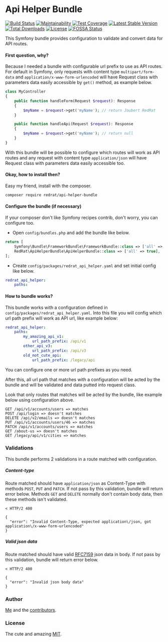 # Api Helper Bundle

[![Build Status](https://travis-ci.org/joubertredrat/ApiHelperBundle.svg?branch=master)](https://travis-ci.org/joubertredrat/ApiHelperBundle)
[![Maintainability](https://api.codeclimate.com/v1/badges/b45a7ebaf29e793ea918/maintainability)](https://codeclimate.com/github/joubertredrat/ApiHelperBundle/maintainability)
[![Test Coverage](https://api.codeclimate.com/v1/badges/b45a7ebaf29e793ea918/test_coverage)](https://codeclimate.com/github/joubertredrat/ApiHelperBundle/test_coverage)
[![Latest Stable Version](https://poser.pugx.org/redrat/api-helper-bundle/v)](https://packagist.org/packages/redrat/api-helper-bundle)
[![Total Downloads](https://poser.pugx.org/redrat/api-helper-bundle/downloads)](https://packagist.org/packages/redrat/api-helper-bundle/stats)
[![License](https://poser.pugx.org/redrat/api-helper-bundle/license)](https://packagist.org/packages/redrat/api-helper-bundle)
[![FOSSA Status](https://app.fossa.com/api/projects/git%2Bgithub.com%2Fjoubertredrat%2FApiHelperBundle.svg?type=shield)](https://app.fossa.com/projects/git%2Bgithub.com%2Fjoubertredrat%2FApiHelperBundle?ref=badge_shield)


This Symfony bundle provides configuration to validate and convert data for API routes.

#### First question, why?

Because I needed a bundle with configurable url prefix to use as API routes. For default in Symfony, only requests with content type `multipart/form-data` and `application/x-www-form-urlencoded` will have Request class with parameters data easily accessible by `get()` method, as example below.

```php
class MyController
{
    public function handleForm(Request $request): Response
    {
        $myName = $request->get('myName'); // return Joubert RedRat
    }

    public function handleApi(Request $request): Response
    {
        $myName = $request->get('myName'); // return null
    }
}
```

With this bundle will be possible to configure which routes will work as API routes and any request with content type `application/json` will have Request class with parameters data easily accessible too.

#### Okay, how to install then?

Easy my friend, install with the composer.

```bash
composer require redrat/api-helper-bundle
```

#### Configure the bundle (if necessary)

If your composer don't like Symfony recipes contrib, don't worry, you can configure too.

* Open `config/bundles.php` and add the bundle like below.

```php
return [
    Symfony\Bundle\FrameworkBundle\FrameworkBundle::class => ['all' => true],
    RedRat\ApiHelperBundle\ApiHelperBundle::class => ['all' => true],
];
```

* Create `config/packages/redrat_api_helper.yaml` and set initial config like below.

```yaml
redrat_api_helper:
    paths:
```

#### How to bundle works?

This bundle works with a configuration defined in `config/packages/redrat_api_helper.yaml`. Into this file you will config which url path prefix will work as API url, like example below:

```yaml
redrat_api_helper:
    paths:
        my_amazing_api_v1:
            url_path_prefix: /api/v1
        other_api_v3:
            url_path_prefix: /api/v3
        old_not_cute_api:
            url_path_prefix: /legacy/api
```

You can configure one or more url path prefixes as you need.

After this, all url path that matches with a configuration will be acted by the bundle and will be validated and data putted into request class.

Look that only routes that matches will be acted by the bundle, like example below using configuration above.

```
GET /api/v1/accounts/users => matches
POST /api/login => doesn't matches
DELETE /api/v2/emails => doesn't matches
PUT /api/v1/accounts/users/46 => matches
PATCH /api/v1/accounts/users => matches
GET /about-us => doesn't matches
GET /legacy/api/v1/cities => matches
```

### Validations

This bundle performs 2 validations in a route matched with configuration.

##### Content-type

Route matched should have `application/json` as Content-Type with methods `POST`, `PUT` and `PATCH`.
If not pass by this validation, bundle will return error below.
Methods `GET` and `DELETE` normally don't contain body data, then these methods isn't validated.

```
< HTTP/2 400

{
  "error": "Invalid Content-Type, expected application\/json, got application\/x-www-form-urlencoded"
}
```
##### Valid json data

Route matched should have valid [RFC7159](http://www.faqs.org/rfcs/rfc7159.html) json data in body.
If not pass by this validation, bundle will return error below.

```
< HTTP/2 400

{
  "error": "Invalid json body data"
}
```

### Author

[Me](https://github.com/joubertredrat) and the [contributors](https://github.com/joubertredrat/ApiHelperBundle/graphs/contributors).

### License

The cute and amazing [MIT](https://github.com/joubertredrat/ApiHelperBundle/blob/master/LICENSE).
